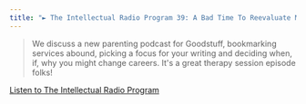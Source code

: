 ```yaml
---
title: "► The Intellectual Radio Program 39: A Bad Time To Reevaluate My Life"
---
```

<blockquote><p>
  We discuss a new parenting podcast for Goodstuff, bookmarking services abound, picking a focus for your writing and deciding when, if, why you might change careers. It&#39;s a great therapy session episode folks!
</p></blockquote>
<p><a href="https://ift.tt/1lkMNNI">Listen to The Intellectual Radio Program</a></p>
